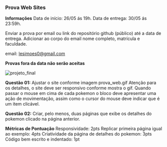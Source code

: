 ### Prova Web Sites

**Informações**
Data de início: 26/05 ás 19h.
Data de entrega: 30/05 ás 23:59h.

Enviar a prova por email ou link do repositório github (público) até a data de entrega.
Adicionar ao corpo do email nome completo, matrícula e faculdade.

email: lesimoes0@gmail.com

**Provas fora da data não serão aceitas** 


![projeto_final](https://github.com/Faculdade-Metodista-Granbery/Prova/blob/master/prova_web.gif?raw=true)

**Questão 01:**
Ajustar o site conforme imagem prova_web.gif
Atenção para os detalhes, o site deve ser responsivo conforme mostra o gif.
Quando passar o mouse em cima de cada pokemon o bloco deve apresentar uma ação de movimentação, assim como o cursor do mouse deve indicar que é um item clicável.

**Questão 02:**
Criar, pelo menos, duas páginas que exibe os detalhes do pokemon clicado na página anterior.


**Métricas de Pontuação**
Responsividade: 2pts
Replicar primeira página igual ao exemplo: 4pts
Criatividade da página de detalhes do pokemon: 3pts
Código bem escrito e indentado: 1pt